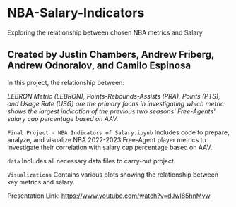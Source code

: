 # NBA-Salary-Indicators
 Exploring the relationship between chosen NBA metrics and Salary

## Created by Justin Chambers, Andrew Friberg, Andrew Odnoralov, and Camilo Espinosa

In this project, the relationship between: 

_LEBRON Metric (LEBRON), Points-Rebounds-Assists (PRA), Points (PTS), and Usage Rate (USG) are the primary focus in investigating which metric shows the largest indication of the previous two seasons' Free-Agents' salary cap percentage based on AAV._

`Final Project - NBA Indicators of Salary.ipynb`
Includes code to prepare, analyze, and visualize NBA 2022-2023 Free-Agent player metrics to investigate their correlation with salary cap percentage based on AAV.

`data`
Includes all necessary data files to carry-out project.

`Visualizations`
Contains various plots showing the relationship between key metrics and salary.

Presentation Link: https://www.youtube.com/watch?v=dJwl85hnMvw
